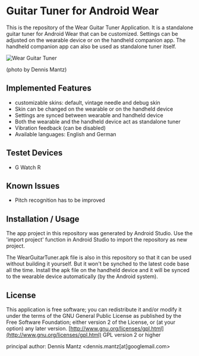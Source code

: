 Guitar Tuner for Android Wear
=============================

This is the repository of the Wear Guitar Tuner Application. It is a
standalone guitar tuner for Android Wear that can be customized. Settings
can be adjusted on the wearable device or on the handheld companion app.
The handheld companion app can also be used as standalone tuner itself.

![Wear Guitar Tuner](http://....jpg)

(photo by Dennis Mantz)


Implemented Features
--------------------
* customizable skins: default, vintage needle and debug skin
* Skin can be changed on the wearable or on the handheld device
* Settings are synced between wearable and handheld device
* Both the wearable and the handheld device act as standalone tuner
* Vibration feedback (can be disabled)
* Available languages: English and German


Testet Devices
--------------
* G Watch R


Known Issues
------------
* Pitch recognition has to be improved


Installation / Usage
--------------------
The app project in this repository was generated by Android Studio.
Use the 'import project' function in Android Studio to import the repository
as new project.

The WearGuitarTuner.apk file is also in this repository so that it can be used without 
building it yourself. But it won't be synched to the latest code base all the time.
Install the apk file on the handheld device and it will be synced to the
wearable device automatically (by the Android system).


License
-------
This application is free software; you can redistribute it and/or
modify it under the terms of the GNU General Public
License as published by the Free Software Foundation; either
version 2 of the License, or (at your option) any later version.
[http://www.gnu.org/licenses/gpl.html](http://www.gnu.org/licenses/gpl.html) GPL version 2 or higher

principal author: Dennis Mantz <dennis.mantz[at]googlemail.com>
